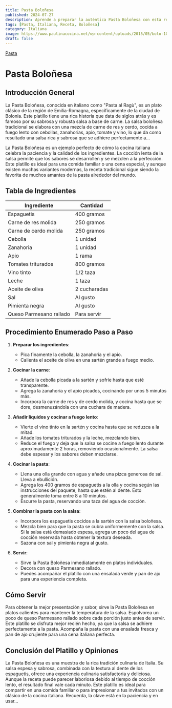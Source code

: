 ```yaml
---
title: Pasta Boloñesa
published: 2024-07-27
description: Aprende a preparar la auténtica Pasta Boloñesa con esta receta detallada. Perfecta para una comida italiana casera.
tags: [Pasta, Italiana, Receta, Boloñesa]
category: Italiana
image: https://www.paulinacocina.net/wp-content/uploads/2015/05/bolo-1024x683.jpg
draft: false
---
```


[Pasta](https://www.paulinacocina.net/wp-content/uploads/2015/05/bolo-1024x683.jpg)
# Pasta Boloñesa

## Introducción General

La Pasta Boloñesa, conocida en italiano como "Pasta al Ragù", es un plato clásico de la región de Emilia-Romagna, específicamente de la ciudad de Bolonia. Este platillo tiene una rica historia que data de siglos atrás y es famoso por su sabrosa y robusta salsa a base de carne. La salsa boloñesa tradicional se elabora con una mezcla de carne de res y cerdo, cocida a fuego lento con cebollas, zanahorias, apio, tomate y vino, lo que da como resultado una salsa rica y sabrosa que se adhiere perfectamente a...

La Pasta Boloñesa es un ejemplo perfecto de cómo la cocina italiana celebra la paciencia y la calidad de los ingredientes. La cocción lenta de la salsa permite que los sabores se desarrollen y se mezclen a la perfección. Este platillo es ideal para una comida familiar o una cena especial, y aunque existen muchas variantes modernas, la receta tradicional sigue siendo la favorita de muchos amantes de la pasta alrededor del mundo.

## Tabla de Ingredientes

| Ingrediente             | Cantidad        |
|-------------------------|-----------------|
| Espaguetis              | 400 gramos      |
| Carne de res molida     | 250 gramos      |
| Carne de cerdo molida   | 250 gramos      |
| Cebolla                 | 1 unidad        |
| Zanahoria               | 1 unidad        |
| Apio                    | 1 rama          |
| Tomates triturados      | 800 gramos      |
| Vino tinto              | 1/2 taza        |
| Leche                   | 1 taza          |
| Aceite de oliva         | 2 cucharadas    |
| Sal                     | Al gusto        |
| Pimienta negra          | Al gusto        |
| Queso Parmesano rallado | Para servir     |

## Procedimiento Enumerado Paso a Paso

1. **Preparar los ingredientes**: 
   - Pica finamente la cebolla, la zanahoria y el apio.
   - Calienta el aceite de oliva en una sartén grande a fuego medio. 

2. **Cocinar la carne**: 
   - Añade la cebolla picada a la sartén y sofríe hasta que esté transparente.
   - Agrega la zanahoria y el apio picados, cocinando por unos 5 minutos más.
   - Incorpora la carne de res y de cerdo molida, y cocina hasta que se dore, desmenuzándola con una cuchara de madera.

3. **Añadir líquidos y cocinar a fuego lento**: 
   - Vierte el vino tinto en la sartén y cocina hasta que se reduzca a la mitad.
   - Añade los tomates triturados y la leche, mezclando bien.
   - Reduce el fuego y deja que la salsa se cocine a fuego lento durante aproximadamente 2 horas, removiendo ocasionalmente. La salsa debe espesar y los sabores deben mezclarse.

4. **Cocinar la pasta**: 
   - Llena una olla grande con agua y añade una pizca generosa de sal. Lleva a ebullición.
   - Agrega los 400 gramos de espaguetis a la olla y cocina según las instrucciones del paquete, hasta que estén al dente. Esto generalmente toma entre 8 a 10 minutos.
   - Escurre la pasta, reservando una taza del agua de cocción.

5. **Combinar la pasta con la salsa**: 
   - Incorpora los espaguetis cocidos a la sartén con la salsa boloñesa.
   - Mezcla bien para que la pasta se cubra uniformemente con la salsa. Si la salsa está demasiado espesa, agrega un poco del agua de cocción reservada hasta obtener la textura deseada.
   - Sazona con sal y pimienta negra al gusto.

6. **Servir**: 
   - Sirve la Pasta Boloñesa inmediatamente en platos individuales.
   - Decora con queso Parmesano rallado.
   - Puedes acompañar el platillo con una ensalada verde y pan de ajo para una experiencia completa.

## Cómo Servir

Para obtener la mejor presentación y sabor, sirve la Pasta Boloñesa en platos calientes para mantener la temperatura de la salsa. Espolvorea un poco de queso Parmesano rallado sobre cada porción justo antes de servir. Este platillo se disfruta mejor recién hecho, ya que la salsa se adhiere perfectamente a la pasta. Acompaña la pasta con una ensalada fresca y pan de ajo crujiente para una cena italiana perfecta.

## Conclusión del Platillo y Opiniones

La Pasta Boloñesa es una muestra de la rica tradición culinaria de Italia. Su salsa espesa y sabrosa, combinada con la textura al dente de los espaguetis, ofrece una experiencia culinaria satisfactoria y deliciosa. Aunque la receta puede parecer laboriosa debido al tiempo de cocción lento, el resultado final vale cada minuto. Este platillo es ideal para compartir en una comida familiar o para impresionar a tus invitados con un clásico de la cocina italiana. Recuerda, la clave está en la paciencia y en usar...
